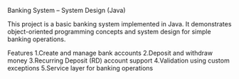 Banking System – System Design (Java)

This project is a basic banking system implemented in Java.
It demonstrates object-oriented programming concepts and system design for simple banking operations.

Features
1.Create and manage bank accounts
2.Deposit and withdraw money
3.Recurring Deposit (RD) account support
4.Validation using custom exceptions
5.Service layer for banking operations
